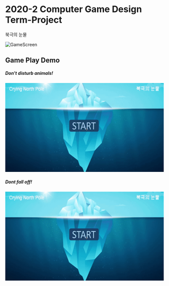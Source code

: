 # 2020-2 Computer Game Design Term-Project
북극의 눈물

<img width="848" alt="GameScreen" src="https://user-images.githubusercontent.com/48823202/100345894-5c475000-3026-11eb-8371-5165c0749659.png">

## Game Play Demo
##### Don't disturb animals!
![Alt text](vid2.gif) 
##### Dont fall off!
![Alt text](vid1.gif) 
